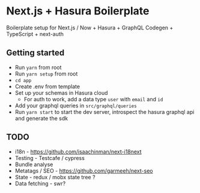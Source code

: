 # Next.js + Hasura Boilerplate

Boilerplate setup for Next.js / Now + Hasura + GraphQL Codegen + TypeScript + next-auth

## Getting started

- Run `yarn` from root
- Run `yarn setup` from root
- `cd app`
- Create .env from template
- Set up your schemas in Hasura cloud
  - For auth to work, add a data type `user` with `email` and `id`
- Add your graphql queries in `src/graphql/queries`
- Run `yarn start` to start the dev server, introspect the hasura graphql api and generate the sdk

## TODO

- i18n - https://github.com/isaachinman/next-i18next
- Testing - Testcafe / cypress
- Bundle analyse
- Metatags / SEO - https://github.com/garmeeh/next-seo
- State - redux / mobx state tree ?
- Data fetching - swr?
